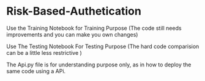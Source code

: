# Risk-Based-Authetication
Use the Training Notebook for Training Purpose (The code still needs improvements and you can make you own changes)

Use The Testing Notebook For Testing Purpose (The hard code comparision can be a little less restrictive )

The Api.py file is for understanding purpose only, as in how to deploy the same code using a APi.
